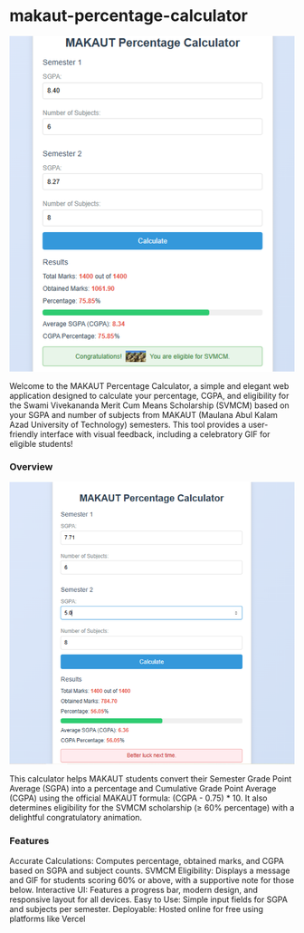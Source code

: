 # makaut-percentage-calculator

 <div align="center">
  <img src="capture202.PNG" alt="DevOpsShack Banner">
</div>

Welcome to the MAKAUT Percentage Calculator, a simple and elegant web application designed to calculate your percentage, CGPA, and eligibility for the Swami Vivekananda Merit Cum Means Scholarship (SVMCM) based on your SGPA and number of subjects from MAKAUT (Maulana Abul Kalam Azad University of Technology) semesters. This tool provides a user-friendly interface with visual feedback, including a celebratory GIF for eligible students!

### Overview

 <div align="center">
  <img src="capture201.PNG" alt="DevOpsShack Banner">
</div>

This calculator helps MAKAUT students convert their Semester Grade Point Average (SGPA) into a percentage and Cumulative Grade Point Average (CGPA) using the official MAKAUT formula: (CGPA - 0.75) * 10. It also determines eligibility for the SVMCM scholarship (≥ 60% percentage) with a delightful congratulatory animation.

### Features

Accurate Calculations: Computes percentage, obtained marks, and CGPA based on SGPA and subject counts.
SVMCM Eligibility: Displays a message and GIF for students scoring 60% or above, with a supportive note for those below.
Interactive UI: Features a progress bar, modern design, and responsive layout for all devices.
Easy to Use: Simple input fields for SGPA and subjects per semester.
Deployable: Hosted online for free using platforms like Vercel
